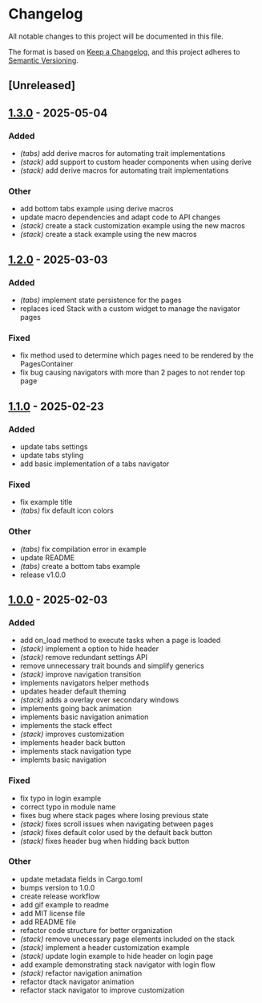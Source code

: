 # Changelog

All notable changes to this project will be documented in this file.

The format is based on [Keep a Changelog](https://keepachangelog.com/en/1.0.0/),
and this project adheres to [Semantic Versioning](https://semver.org/spec/v2.0.0.html).

## [Unreleased]

## [1.3.0](https://github.com/danielmbomfim/iced_navigation/compare/v1.2.0...v1.3.0) - 2025-05-04

### Added

- *(tabs)* add derive macros for automating trait implementations
- *(stack)* add support to custom header components when using derive
- *(stack)* add derive macros for automating trait implementations

### Other

- add bottom tabs example using derive macros
- update macro dependencies and adapt code to API changes
- *(stack)* create a stack customization example using the new macros
- *(stack)* create a stack example using the new macros

## [1.2.0](https://github.com/danielmbomfim/iced_navigation/compare/v1.1.0...v1.2.0) - 2025-03-03

### Added

- *(tabs)* implement state persistence for the pages
- replaces iced Stack with a custom widget to manage the navigator pages

### Fixed

- fix method used to determine which pages need to be rendered by the PagesContainer
- fix bug causing navigators with more than 2 pages to not render top page

## [1.1.0](https://github.com/danielmbomfim/iced_navigation/compare/v1.0.0...v1.1.0) - 2025-02-23

### Added

- update tabs settings
- update tabs styling
- add basic implementation of a tabs navigator

### Fixed

- fix example title
- *(tabs)* fix default icon colors

### Other

- *(tabs)* fix compilation error in example
- update README
- *(tabs)* create a bottom tabs example
- release v1.0.0

## [1.0.0](https://github.com/danielmbomfim/iced_navigation/releases/tag/v1.0.0) - 2025-02-03

### Added

- add on_load method to execute tasks when a page is loaded
- *(stack)* implement a option to hide header
- *(stack)* remove redundant settings API
- remove unnecessary trait bounds and simplify generics
- *(stack)* improve navigation transition
- implements navigators helper methods
- updates header default theming
- *(stack)* adds a overlay over secondary windows
- implements going back animation
- implements basic navigation animation
- implements the stack effect
- *(stack)* improves customization
- implements header back button
- implements stack navigation type
- implemts basic navigation

### Fixed

- fix typo in login example
- correct typo in module name
- fixes bug where stack pages where losing previous state
- *(stack)* fixes scroll issues when navigating between pages
- *(stack)* fixes default color used by the default back button
- *(stack)* fixes header bug when hidding back button

### Other

- update metadata fields in Cargo.toml
- bumps version to 1.0.0
- create release workflow
- add gif example to readme
- add MIT license file
- add README file
- refactor code structure for better organization
- *(stack)* remove unecessary page elements included on the stack
- *(stack)* implement a header customization example
- *(stack)* update login example to hide header on login page
- add example demonstrating stack navigator with login flow
- *(stack)* refactor navigation animation
- refactor dtack navigator animation
- refactor stack navigator to improve customization
